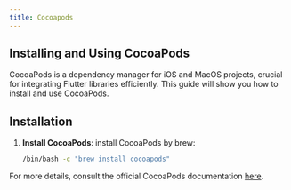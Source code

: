 ```yaml
---
title: Cocoapods
---
```


## Installing and Using CocoaPods

CocoaPods is a dependency manager for iOS and MacOS projects, crucial for integrating Flutter libraries efficiently. This guide will show you how to install and use CocoaPods.

## Installation

1. **Install CocoaPods**: install CocoaPods by brew:

   ```bash
   /bin/bash -c "brew install cocoapods"

For more details, consult the official CocoaPods documentation [here](https://guides.cocoapods.org/).
